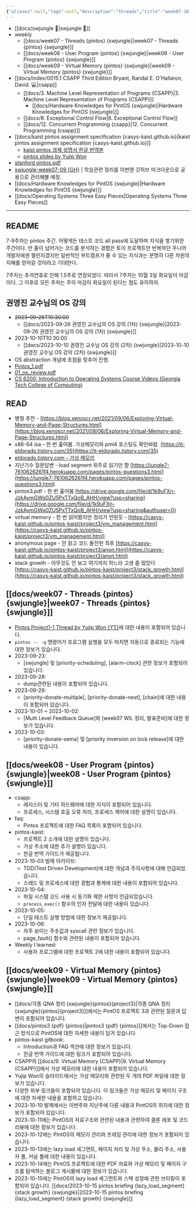 ```yaml
---
{"aliases":null,"tags":null,"description":"threads","title":"week07-10 {swjungle} {pintos}","created":"2023-09-21T16:20:48","updated":"2024-01-05T00:09:09","dg-publish":true,"permalink":"/docs/week07-10 {swjungle} {pintos}/","dgPassFrontmatter":true}
---
```


- [[docs/swjungle 🤖\|swjungle 🤖]]
- weekly
	- [[docs/week07 - Threads {pintos} {swjungle}\|week07 - Threads {pintos} {swjungle}]]
	- [[docs/week08 - User Program {pintos} {swjungle}\|week08 - User Program {pintos} {swjungle}]]
	- [[docs/week09 - Virtual Memory {pintos} {swjungle}\|week09 - Virtual Memory {pintos} {swjungle}]]
- [[docs/index/0015.1 CSAPP Third Edition Bryant, Randal E. O'Hallaron, David. 💻\|csapp]]
	- [[docs/3. Machine Level Representation of Programs {CSAPP}\|3. Machine Level Representation of Programs {CSAPP}]]
		- [[docs/Hardware Knowledges for PintOS {swjungle}\|Hardware Knowledges for PintOS {swjungle}]]
	- [[docs/8. Exceptional Control Flow\|8. Exceptional Control Flow]]
	- [[docs/12. Concurrent Programming {csapp}\|12. Concurrent Programming {csapp}]]
- [[docs/kaist pintos assignment specification {casys-kaist.github.io}\|kaist pintos assignment specification {casys-kaist.github.io}]]
	- [kaist pintos 과제 설명서 한글 번역본](https://yjohdev.notion.site/KAIST-PINTOS-ebdc8be9d02d4475a4675c7b920e3653)
	- [pintos slides by Yujip Won](https://oslab.kaist.ac.kr/pintosslides/)
- [stanford pintos.pdf](https://web.stanford.edu/class/cs140/projects/pintos/pintos.pdf)
- [swjungle-week07-09 {GH}](https://github.com/ChoiWheatley/swjungle-week07-09) | 학습관련 정리를 이번엔 깃허브 마크다운으로 공용으로 관리해볼 예정.
- [[docs/Hardware Knowledges for PintOS {swjungle}\|Hardware Knowledges for PintOS {swjungle}]]
- [[docs/Operating Systems Three Easy Pieces\|Operating Systems Three Easy Pieces]]
___

## README

7-9주차는 pintos 주간. 어떻게든 테스트 코드 all pass에 도달하며 지식을 쌓기위한 주간이다. 만 줄이 넘어가는 코드를 분석하는 경험은 토이 프로젝트만 반복하던 주니어 개발자에겐 챌린지겠지만 일반적인 부트캠프가 줄 수 있는 지식과는 분명히 다른 차원의 지혜를 얻어갈 것이라고 기대한다. 

7주차는 추석연휴로 인해 1.5주로 연장되었다. 따라서 7주차는 10월 3일 화요일이 마감이다. 그 이후로 모든 주차는 주의 마감이 화요일이 된다는 점도 유의하자.

## 권영진 교수님의 OS 강의

- ~~2023-09-26T10:30:00~~
	- [[docs/2023-09-26 권영진 교수님의 OS 강의 (1차) {swjungle}\|2023-09-26 권영진 교수님의 OS 강의 (1차) {swjungle}]]
- 2023-10-10T10:30:00
	- [[docs/2023-10-10 권영진 교수님 OS 강의 (2차) {swjungle}\|2023-10-10 권영진 교수님 OS 강의 (2차) {swjungle}]]
- OS abstraction 개념에 초점을 맞추어 진행.
- [Pintos_1.pdf](https://drive.google.com/file/d/1rr1VobnaR8QiWq3TVImvzzHWWdB5d4B5/view)
- [01_os_review.pdf](https://drive.google.com/file/d/1v7ZT0uCqnSFQQY3jQsnXnCh9WHPpgQxZ/view)
- [CS 6200: Introduction to Operating Systems Course Videos (Georgia Tech College of Computing)](https://omscs.gatech.edu/cs-6200-introduction-operating-systems-course-videos)

## READ

- 병철 추천 - [https://blog.xenoscr.net/2021/09/06/Exploring-Virtual-Memory-and-Page-Structures.html](https://blog.xenoscr.net/2021/09/06/Exploring-Virtual-Memory-and-Page-Structures.html)
- x86-64 isa - 한 번 훑어봄. 가상메모리와 pml4 포스팅도 확인바람. [https://it-eldorado.tistory.com/35](https://it-eldorado.tistory.com/35)  
- [eldorado.tistory.com - 가상 메모리](https://it-eldorado.tistory.com/52)
- 지난기수 질문답변 - load segment 위주로 읽기만 함 [https://jungle7-7610626261f4.herokuapp.com/pages/pintos-questions3.html](https://jungle7-7610626261f4.herokuapp.com/pages/pintos-questions3.html)  
- pintos3.pdf - 한 번 훑어봄 [https://drive.google.com/file/d/1k9uFXn-JzkAymGWq0ZU5PxTTxQoB_AHH/view?usp=sharing](https://drive.google.com/file/d/1k9uFXn-JzkAymGWq0ZU5PxTTxQoB_AHH/view?usp=sharing&authuser=0)  
- virtual memory - 한 번 읽어봤지만 정리가 안된듯 - [https://casys-kaist.github.io/pintos-kaist/project3/vm_management.html](https://casys-kaist.github.io/pintos-kaist/project3/vm_management.html)  
- anonymous page - 안 읽고 코드 돌진한 최후 [https://casys-kaist.github.io/pintos-kaist/project3/anon.html](https://casys-kaist.github.io/pintos-kaist/project3/anon.html)  
- stack growth - 아무것도 안 보고 여기까지 하느라 고생 좀 많았다 [https://casys-kaist.github.io/pintos-kaist/project3/stack_growth.html](https://casys-kaist.github.io/pintos-kaist/project3/stack_growth.html)

## [[docs/week07 - Threads {pintos} {swjungle}\|week07 - Threads {pintos} {swjungle}]]

- [Pintos Project1-1 Thread by Yujip Won {YT}](https://github.com/ChoiWheatley/swjungle-week07-09/blob/master/doc/Project1%20Threads.md)에 대한 내용이 포함되어 있습니다.
- `pintos -- -q` 명령어가 프로그램 실행을 모두 마치면 자동으로 종료되는 기능에 대한 정보가 있습니다.
- 2023-09-23:
    - [swjungle] 및 [priority-scheduling], [alarm-clock] 관련 정보가 포함되어 있습니다.
- 2023-09-28:
    - dump관련된 내용이 포함되어 있습니다.
- 2023-09-29:
    - [priority-donate-multiple], [priority-donate-nest], [chain]에 대한 내용이 포함되어 있습니다.
- 2023-10-01 ~ 2023-10-02:
    - [Multi Level Feedback Queue]와 [week07 WIL 정리, 발표준비]에 대한 정보가 있습니다.
- 2023-10-03:
    - [priority-donate-sema] 및 [priority inversion on lock release]에 대한 내용이 있습니다.

## [[docs/week08 - User Program {pintos} {swjungle}\|week08 - User Program {pintos} {swjungle}]]

- csapp:
    - 레지스터 및 기타 하드웨어에 대한 지식이 포함되어 있습니다.
    - 프로세스, 시스템 호출 오류 처리, 프로세스 제어에 대한 설명이 있습니다.
- faq:
    - Pintos 프로젝트에 대한 FAQ 목록이 포함되어 있습니다.
- pintos-kaist:
    - 프로젝트 2 소개에 대한 설명이 있습니다.
    - 가상 주소에 대한 추가 설명이 있습니다.
    - 한글 번역 가이드가 제공됩니다.
- 2023-10-03 발제 아카이브:
    - TDD(Test Driven Development)에 대한 개념과 주의사항에 대해 언급되었습니다.
    - 스레드 및 프로세스에 대한 경험과 통제에 대한 내용이 포함되어 있습니다.
- 2023-10-04:
    - 파일 시스템 코드 사용 시 동기화 제한 사항이 언급되었습니다.
    - `process_exec()` 함수의 인자 전달에 대한 내용이 있습니다.
- 2023-10-05:
    - 단일 테스트 실행 방법에 대한 정보가 제공됩니다.
- 2023-10-06:
    - 자주 보이는 주솟값과 syscall 관련 정보가 있습니다.
    - page_fault() 함수와 관련된 내용이 포함되어 있습니다.
- Weekly I learned:
    - 사용자 프로그램에 대한 프로젝트 2에 대한 내용이 포함되어 있습니다.

## [[docs/week09 - Virtual Memory {pintos} {swjungle}\|week09 - Virtual Memory {pintos} {swjungle}]]

- [[docs/각종 QNA 정리 {swjungle}{pintos}{project3}\|각종 QNA 정리 {swjungle}{pintos}{project3}]]에서는 PintOS 프로젝트 3과 관련된 질문과 답변이 포함되어 있습니다.
- [[docs/pintos3 {pdf} {pintos}\|pintos3 {pdf} {pintos}]]에서는 Top-Down 접근 방식으로 PintOS에 대한 자세한 내용이 담겨 있습니다.
- pintos-kaist gitbook:
    - Introduction과 FAQ 섹션에 대한 정보가 있습니다.
    - 한글 번역 가이드에 대한 링크가 포함되어 있습니다.
- CSAPP의 [[docs/9. Virtual Memory {CSAPP}\|9. Virtual Memory {CSAPP}]]에서 가상 메모리에 대한 내용이 포함되어 있습니다.
- Yujip Won의 슬라이드에서는 가상 메모리와 관련된 두 개의 PDF 파일에 대한 정보가 있습니다.
- 다양한 외부 링크들이 포함되어 있습니다. 이 링크들은 가상 메모리 및 페이지 구조에 대한 자세한 내용을 포함하고 있습니다.
- 2023-10-10 발제에서는 이번주와 지난주에 다룬 내용과 PintOS의 취지에 대한 정보가 포함되어 있습니다.
- 2023-10-11에는 PintOS의 자료구조와 관련된 내용과 관련하여 클론 레포 및 코드 리뷰에 대한 정보가 있습니다.
- 2023-10-12에는 PintOS의 메모리 관리와 프레임 관리에 대한 정보가 포함되어 있습니다.
- 2023-10-13에는 lazy load 세그먼트, 페이지 처리 및 가상 주소, 물리 주소, 사용자 풀, 커널 풀에 대한 내용이 있습니다.
- 2023-10-14에는 PintOS 프로젝트에 대한 PDF 자료와 가상 메모리 및 페이지 구조를 탐색하는 블로그 게시물에 대한 정보가 있습니다.
- 2023-10-15에는 PintOS의 lazy load 세그먼트와 스택 성장에 관한 브리핑이 포함되어 있습니다. [[docs/2023-10-15 pintos briefing {lazy_load_segment} {stack growth} {swjungle}\|2023-10-15 pintos briefing {lazy_load_segment} {stack growth} {swjungle}]]
